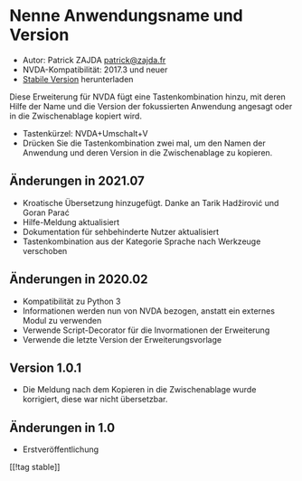 # Nenne Anwendungsname und Version #

* Autor: Patrick ZAJDA <patrick@zajda.fr>
* NVDA-Kompatibilität: 2017.3 und neuer
* [Stabile Version][1] herunterladen

Diese Erweiterung für NVDA fügt eine Tastenkombination hinzu, mit deren
Hilfe der Name und die Version der fokussierten Anwendung angesagt oder in
die Zwischenablage kopiert wird.

* Tastenkürzel: NVDA+Umschalt+V
* Drücken Sie die Tastenkombination zwei mal, um den Namen der Anwendung und
  deren Version in die Zwischenablage zu kopieren.

## Änderungen in 2021.07 ##

* Kroatische Übersetzung hinzugefügt. Danke an Tarik Hadžirović und Goran
  Parać
* Hilfe-Meldung aktualisiert
* Dokumentation für sehbehinderte Nutzer aktualisiert
* Tastenkombination aus der Kategorie Sprache nach Werkzeuge verschoben

## Änderungen in  2020.02 ##

* Kompatibilität zu Python 3
* Informationen werden nun von NVDA bezogen, anstatt ein  externes Modul zu
  verwenden
* Verwende Script-Decorator für die Invormationen der Erweiterung
* Verwende die letzte Version der Erweiterungsvorlage

## Version 1.0.1 ##

* Die Meldung nach dem Kopieren in die Zwischenablage wurde korrigiert,
  diese war nicht übersetzbar.

## Änderungen in 1.0 ##

* Erstveröffentlichung

[[!tag stable]]

[1]: https://addons.nvda-project.org/files/get.php?file=spnav
